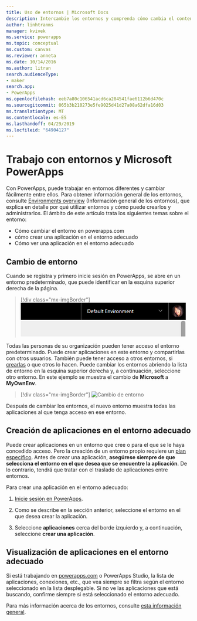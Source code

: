 ```yaml
---
title: Uso de entornos | Microsoft Docs
description: Intercambie los entornos y comprenda cómo cambia el contenido de las páginas.
author: linhtranms
manager: kvivek
ms.service: powerapps
ms.topic: conceptual
ms.custom: canvas
ms.reviewer: anneta
ms.date: 10/14/2016
ms.author: litran
search.audienceType:
- maker
search.app:
- PowerApps
ms.openlocfilehash: eeb7a80c106541acd6ca284541fae6112b6d470c
ms.sourcegitcommit: 065b3b210273e5fe9025d41d27a08a62dfa16d03
ms.translationtype: MT
ms.contentlocale: es-ES
ms.lasthandoff: 04/29/2019
ms.locfileid: "64904127"
---
```

# <a name="working-with-environments-and-microsoft-powerapps"></a>Trabajo con entornos y Microsoft PowerApps
Con PowerApps, puede trabajar en entornos diferentes y cambiar fácilmente entre ellos. Para obtener información general de los entornos, consulte [Environments overview](../../administrator/environments-overview.md) (Información general de los entornos), que explica en detalle por qué utilizar entornos y cómo puede crearlos y administrarlos. El ámbito de este artículo trata los siguientes temas sobre el entorno:

- Cómo cambiar el entorno en powerapps.com
- cómo crear una aplicación en el entorno adecuado
- Cómo ver una aplicación en el entorno adecuado

## <a name="switch-the-environment"></a>Cambio de entorno
Cuando se registra y primero inicie sesión en PowerApps, se abre en un entorno predeterminado, que puede identificar en la esquina superior derecha de la página.

> [!div class="mx-imgBorder"]
> ![Entorno predeterminado](./media/working-with-environments/env-dropdown.png)

Todas las personas de su organización pueden tener acceso el entorno predeterminado. Puede crear aplicaciones en este entorno y compartirlas con otros usuarios. También puede tener acceso a otros entornos, si [crearlas](../../administrator/environments-administration.md) o que otros lo hacen. Puede cambiar los entornos abriendo la lista de entorno en la esquina superior derecha y, a continuación, seleccione otro entorno. En este ejemplo se muestra el cambio de **Microsoft** a **MyOwnEnv**.

> [!div class="mx-imgBorder"]
> ![Cambio de entorno](./media/working-with-environments/switch-environment.png)

Después de cambiar los entornos, el nuevo entorno muestra todas las aplicaciones al que tenga acceso en ese entorno.

## <a name="create-apps-in-the-right-environment"></a>Creación de aplicaciones en el entorno adecuado
Puede crear aplicaciones en un entorno que cree o para el que se le haya concedido acceso. Pero la creación de un entorno propio requiere un [plan específico](../../administrator/pricing-billing-skus.md). Antes de crear una aplicación, **asegúrese siempre de que selecciona el entorno en el que desea que se encuentre la aplicación**. De lo contrario, tendrá que tratar con el traslado de aplicaciones entre entornos.

Para crear una aplicación en el entorno adecuado:

1. [Inicie sesión en PowerApps](http://web.powerapps.com?utm_source=padocs&utm_medium=linkinadoc&utm_campaign=referralsfromdoc).

1. Como se describe en la sección anterior, seleccione el entorno en el que desea crear la aplicación.

1. Seleccione **aplicaciones** cerca del borde izquierdo y, a continuación, seleccione **crear una aplicación**.

## <a name="view-apps-in-the-right-environment"></a>Visualización de aplicaciones en el entorno adecuado
Si está trabajando en [powerapps.com](http://web.powerapps.com?utm_source=padocs&utm_medium=linkinadoc&utm_campaign=referralsfromdoc) o PowerApps Studio, la lista de aplicaciones, conexiones, etc., que vea siempre se filtra según el entorno seleccionado en la lista desplegable. Si no ve las aplicaciones que está buscando, confirme siempre si está seleccionado el entorno adecuado.

Para más información acerca de los entornos, consulte [esta información general](../../administrator/environments-overview.md).
